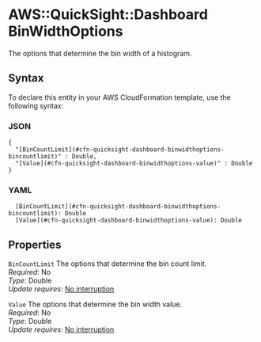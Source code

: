 # AWS::QuickSight::Dashboard BinWidthOptions<a name="aws-properties-quicksight-dashboard-binwidthoptions"></a>

The options that determine the bin width of a histogram\.

## Syntax<a name="aws-properties-quicksight-dashboard-binwidthoptions-syntax"></a>

To declare this entity in your AWS CloudFormation template, use the following syntax:

### JSON<a name="aws-properties-quicksight-dashboard-binwidthoptions-syntax.json"></a>

```
{
  "[BinCountLimit](#cfn-quicksight-dashboard-binwidthoptions-bincountlimit)" : Double,
  "[Value](#cfn-quicksight-dashboard-binwidthoptions-value)" : Double
}
```

### YAML<a name="aws-properties-quicksight-dashboard-binwidthoptions-syntax.yaml"></a>

```
  [BinCountLimit](#cfn-quicksight-dashboard-binwidthoptions-bincountlimit): Double
  [Value](#cfn-quicksight-dashboard-binwidthoptions-value): Double
```

## Properties<a name="aws-properties-quicksight-dashboard-binwidthoptions-properties"></a>

`BinCountLimit` <a name="cfn-quicksight-dashboard-binwidthoptions-bincountlimit"></a>
The options that determine the bin count limit\.  
_Required_: No  
_Type_: Double  
_Update requires_: [No interruption](https://docs.aws.amazon.com/AWSCloudFormation/latest/UserGuide/using-cfn-updating-stacks-update-behaviors.html#update-no-interrupt)

`Value` <a name="cfn-quicksight-dashboard-binwidthoptions-value"></a>
The options that determine the bin width value\.  
_Required_: No  
_Type_: Double  
_Update requires_: [No interruption](https://docs.aws.amazon.com/AWSCloudFormation/latest/UserGuide/using-cfn-updating-stacks-update-behaviors.html#update-no-interrupt)
